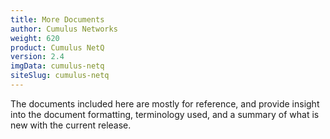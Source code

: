 ```yaml
---
title: More Documents
author: Cumulus Networks
weight: 620
product: Cumulus NetQ
version: 2.4
imgData: cumulus-netq
siteSlug: cumulus-netq
---
```

The documents included here are mostly for reference, and provide insight into the document formatting, terminology used, and a summary of what is new with the current release.